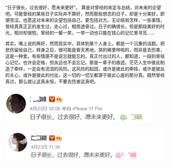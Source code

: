 “日子很长，过去很好，愿未来更好”。 算是对曾经的肯定与总结，对未来的企望吧。可能曾经的某些日子实际并不算好，然而那些想念的日子，却是十分美好，即便苦涩。也愿这对未来的企望包括自己，更包括对方。无论结局怎样，一些事情，曾经真真正正的发生过，走心过，相思透骨过。日子的确很长，但是那段美好的时光，相对却很短。曾经的一颦一笑，一举一动也只能在铭心的记忆里寻觅……

其实，嘴上说的再好，然而现实中，具体到某个人身上，都是一个沉重的话题。把悲伤留给自己，转身之后，很可能是昏天黑地，哭的稀里哗啦的，而非是去伤害，这是一种爱。有些情感不是说忘就能忘的，真正付出过的人，都知道，一段刻骨铭心记忆，也许会定格，但永远也不会忘记。那是一辈子的痕迹。茫茫人生中彼此制造了牵绊，一定会有流泪的风险。这风险的起因，或许是彼此的牵挂，或许是彼此的关心，或许是彼此的付出，这一切的一切又都源于彼此心底的那分真。既然曾经真过，那么就让这真永恒，不要去伤害这真吧。



![冯绍峰.png](../../_resources/冯绍峰.png)



![赵丽颖.png](../../_resources/赵丽颖.png)


